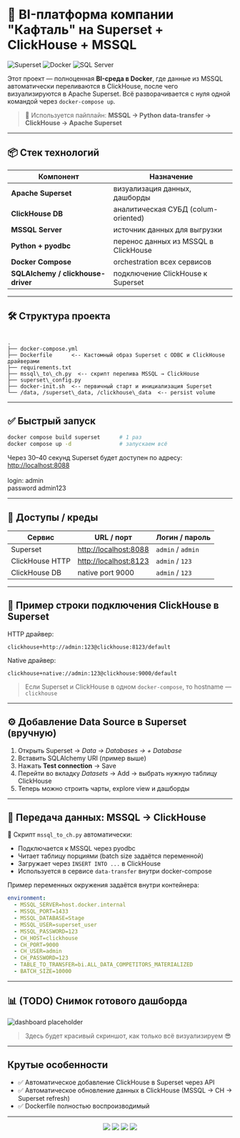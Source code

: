 # 🚀 BI-платформа компании "Кафталь" на Superset + ClickHouse + MSSQL


![Superset](https://img.shields.io/badge/Apache%20Airflow-017CEE?style=for-the-badge&logo=Apache%20Airflow&logoColor=white)
![Docker](https://img.shields.io/badge/Docker-2496ED?style=for-the-badge&logo=docker&logoColor=white)
![SQL Server](https://img.shields.io/badge/Microsoft%20SQL%20Server-CC2927?style=for-the-badge&logo=microsoft%20sql%20server&logoColor=white)

Этот проект — полноценная **BI-среда в Docker**, где данные из MSSQL автоматически переливаются в ClickHouse, после чего визуализируются в Apache Superset. Всё разворачивается с нуля одной командой через `docker-compose up`.  

> 🧩 Используется пайплайн: **MSSQL → Python data-transfer → ClickHouse → Apache Superset**

---

## 📦 Стек технологий

| Компонент        | Назначение                                  |
|------------------|----------------------------------------------|
| **Apache Superset** | визуализация данных, дашборды               |
| **ClickHouse DB**   | аналитическая СУБД (colum-oriented)         |
| **MSSQL Server**    | источник данных для выгрузки                |
| **Python + pyodbc** | перенос данных из MSSQL в ClickHouse        |
| **Docker Compose**  | orchestration всех сервисов                 |
| **SQLAlchemy / clickhouse-driver** | подключение ClickHouse к Superset |

---

## 🛠 Структура проекта

```

.
├── docker-compose.yml
├── Dockerfile      <-- Кастомный образ Superset с ODBC и ClickHouse драйверами
├── requirements.txt
├── mssql\_to\_ch.py  <-- скрипт перелива MSSQL → ClickHouse
├── superset\_config.py
├── docker-init.sh  <-- первичный старт и инициализация Superset
└── /data, /superset\_data, /clickhouse\_data  <-- persist volume

````

---

## ✅ Быстрый запуск

```bash
docker compose build superset      # 1 раз
docker compose up -d               # запускаем всё
````

Через 30–40 секунд Superset будет доступен по адресу:
<br>
[http://localhost:8088](http://localhost:8088) 
<br>
<br>
login: admin 
<br>
password admin123

---

## 🔐 Доступы / креды

| Сервис          | URL / порт                                     | Логин / пароль    |
| --------------- | ---------------------------------------------- | ----------------- |
| Superset        | [http://localhost:8088](http://localhost:8088) | `admin` / `admin` |
| ClickHouse HTTP | [http://localhost:8123](http://localhost:8123) | `admin` / `123`   |
| ClickHouse DB   | native port 9000                               | `admin` / `123`   |

---

## 🔗 Пример строки подключения ClickHouse в Superset

HTTP драйвер:

```
clickhouse+http://admin:123@clickhouse:8123/default
```

Native драйвер:

```
clickhouse+native://admin:123@clickhouse:9000/default
```

> Если Superset и ClickHouse в одном `docker-compose`, то hostname — `clickhouse`

---

## ⚙️ Добавление Data Source в Superset (вручную)

1. Открыть Superset → *Data → Databases → + Database*
2. Вставить SQLAlchemy URI (пример выше)
3. Нажать **Test connection** → Save
4. Перейти во вкладку *Datasets* → Add → выбрать нужную таблицу ClickHouse
5. Теперь можно строить чарты, explore view и дашборды

---

## 🔄 Передача данных: MSSQL → ClickHouse

🧩 Скрипт `mssql_to_ch.py` автоматически:

* Подключается к MSSQL через pyodbc
* Читает таблицу порциями (batch size задаётся переменной)
* Загружает через `INSERT INTO ...` в ClickHouse
* Используется в сервисе `data-transfer` внутри docker-compose

Пример переменных окружения задаётся внутри контейнера:

```yaml
environment:
  - MSSQL_SERVER=host.docker.internal
  - MSSQL_PORT=1433
  - MSSQL_DATABASE=Stage
  - MSSQL_USER=superset_user
  - MSSQL_PASSWORD=123
  - CH_HOST=clickhouse
  - CH_PORT=9000
  - CH_USER=admin
  - CH_PASSWORD=123
  - TABLE_TO_TRANSFER=bi.ALL_DATA_COMPETITORS_MATERIALIZED
  - BATCH_SIZE=10000
```

---

## 📊 (TODO) Снимок готового дашборда

![dashboard placeholder](./screenshots/dashboard.png)

> Здесь будет красивый скриншот, как только всё визуализируем 😎

---

## Крутые особенности

* ✅ Автоматическое добавление ClickHouse в Superset через API
* ✅ Автоматическое обновление данных в ClickHouse (MSSQL → CH → Superset refresh)
* ✅ Dockerfile полностью воспроизводимый


---

<p align="center">
  <img src="https://img.shields.io/badge/python-3.10-blue">
  <img src="https://img.shields.io/badge/superset-3.x-yellow">
  <img src="https://img.shields.io/badge/clickhouse-22+-orange">
  <img src="https://img.shields.io/badge/Database-MSSQL-blueviolet">
</p>